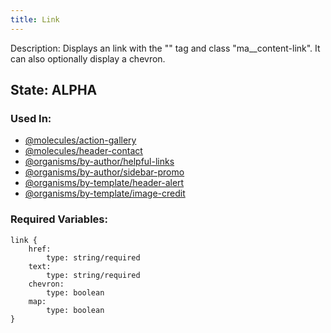 ```yaml
---
title: Link
---
```

Description: Displays an link with the "<a>" tag and class "ma__content-link". It can also optionally display a chevron.

## State: ALPHA
### Used In:
- [@molecules/action-gallery](/?p=molecules-action-gallery)
- [@molecules/header-contact](/?p=molecules-header-contact)
- [@organisms/by-author/helpful-links](/?p=organisms-helpful-links)
- [@organisms/by-author/sidebar-promo](/?p=organisms-sidebar-promo)
- [@organisms/by-template/header-alert](/?p=organisms-header-alert)
- [@organisms/by-template/image-credit](/?p=organisms-image-credit)

### Required Variables:
~~~
link {
    href:
        type: string/required
    text:
        type: string/required
    chevron:
        type: boolean
    map:
        type: boolean
}
~~~

